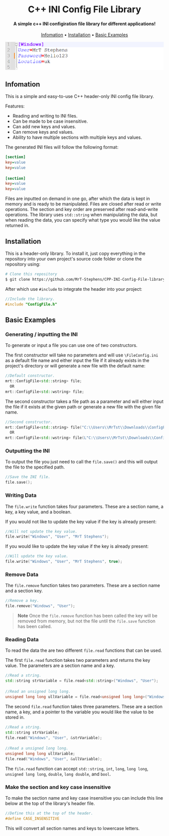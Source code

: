 
<h1 align="center">
  <br>
  C++ INI Config File Library
  <br>
</h1>

<h4 align="center">A simple c++ INI configiration file library for different applications!</h4>

<p align="center">
  <a href="#infomation">Infomation</a> •
  <a href="#installation">Installation</a> •
  <a href="#basic-examples">Basic Examples</a>
</p>

<p align="center">
  <img src="https://github.com/MrT-Stephens/CPP-INI-Config-File-library/blob/main/Images/INI-File.png" alt="screenshot">
</p>

## Infomation
This is a simple and easy-to-use C++ header-only INI config file library.

Features:
* Reading and writing to INI files.
* Can be made to be case insensitive.
* Can add new keys and values.
* Can remove keys and values.
* Ability to have multiple sections with multiple keys and values.

The generated INI files will follow the following format:
```INI
[section]
key=value
key=value

[section]
key=value
key=value
```

Files are inputted on demand in one go, after which the data is kept in memory and is ready to be manipulated. Files are closed after read or write operations. The section and key order are preserved after read-and-write operations.
The library uses `std::string` when manipulating the data, but when reading the data, you can specify what type you would like the value returned in.

## Installation
This is a header-only library. To install it, just copy everything in the repository into your own project's source code folder or clone the repository using:
```bash
# Clone this repository
$ git clone https://github.com/MrT-Stephens/CPP-INI-Config-File-library
```
After which use `#include` to integrate the header into your project:
```C++
//Include the library.
#include "ConfigFile.h"
```
## Basic Examples

### Generating / inputting the INI
To generate or input a file you can use one of two constructors.

The first constructor will take no parameters and will use `\FileConfig.ini` as a default file name and either input the file if it already exists in the project's directory or will generate a new file with the default name:
```C++
//Default constructor.
mrt::ConfigFile<std::string> file;
  OR
mrt::ConfigFile<std::wstring> file;
```
The second constructor takes a file path as a parameter and will either input the file if it exists at the given path or generate a new file with the given file name.
```C++
//Second constructor.
mrt::ConfigFile<std::string> file("C:\\Users\\MrTst\\Downloads\\ConfigFile.ini");
  OR
mrt::ConfigFile<std::wstring> file(L"C:\\Users\\MrTst\\Downloads\\ConfigFile.ini");
```

### Outputting the INI
To output the file you just need to call the `file.save()` and this will output the file to the specified path.
```C++
//Save the INI file.
file.save();
```

### Writing Data
The `file.write` function takes four parameters. These are a section name, a key, a key value, and a boolean.

If you would not like to update the key value if the key is already present:
```C++
//Will not update the key value.
file.write("Windows", "User", "MrT Stephens");
```
If you would like to update the key value if the key is already present:
```C++
//Will update the key value.
file.write("Windows", "User", "MrT Stephens", true);
```

### Remove Data
The `file.remove` function takes two parameters. These are a section name and a section key.
```C++
//Remove a key.
file.remove("Windows", "User");
```
> **Note**
> Once the `file.remove` function has been called the key will be removed from memory, but not the file until the `file.save` function has been called.

### Reading Data
To read the data the are two different `file.read` functions that can be used.

The first `file.read` function takes two parameters and returns the key value. The parameters are a section name and a key.
```C++
//Read a string.
std::string strVariable = file.read<std::string>("Windows", "User");

//Read an unsigned long long.
unsigned long long ullVariable = file.read<unsigned long long>("Windows", "Id");
```
The second `file.read` function takes three parameters. These are a section name, a key, and a pointer to the variable you would like the value to be stored in.
```C++
//Read a string.
std::string strVariable;
file.read("Windows", "User", &strVariable);

//Read a unsigned long long.
unsigned long long ullVariable;
file.read("Windows", "User", &ullVariable);
```
The `file.read` function can accept `std::string`, `int`, `long`, `long long`, `unsigned long long`, `double`, `long double`, and `bool`.

### Make the section and key case insensitive
To make the section name and key case insensitive you can include this line below at the top of the library's header file.
```C++
//Define this at the top of the header.
#define CASE_INSENSITIVE
```
This will convert all section names and keys to lowercase letters.
